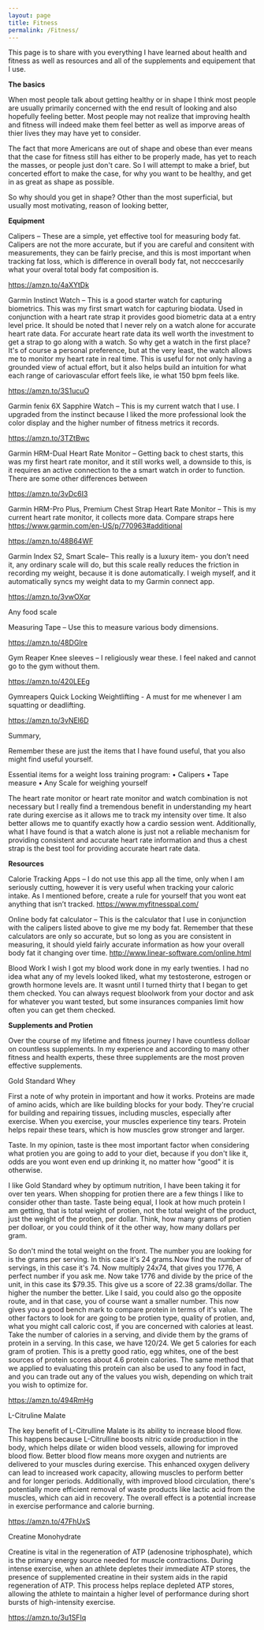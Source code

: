 ```yaml
---
layout: page
title: Fitness
permalink: /Fitness/
---
```


This page is to share with you everything I have learned about health and fitness as well as resources and all of the supplements and equipement that I use. 

**The basics**

When most people talk about getting healthy or in shape I think most people are usually primarily concerned with the end result of looking and also hopefully feeling better. Most people may not realize that improving health and fitness will indeed make them feel better as well as imporve areas of thier lives they may have yet to consider.

The fact that more Americans are out of shape and obese than ever means that the case for fitness still has either to be properly made, has yet to reach the masses, or people just don't care. So I will attempt to make a brief, but concerted effort to make the case, for why you want to be healthy, and get in as great as shape as possible.

So why should you get in shape? Other than the most superficial, but usually most motivating, reason of looking better, 







**Equipment**

Calipers – These are a simple, yet effective tool for measuring body fat. Calipers are not the more accurate, but if you are careful and consitent with measurements, they can be fairly precise, and this is most important when tracking fat loss, which is difference in overall body fat, not necccesarily what your overal total body fat composition is. 
 
https://amzn.to/4aXYtDk

Garmin Instinct Watch – This is a good starter watch for capturing biometrics. This was my first smart watch for capturing biodata. Used in conjunction with a heart rate strap it provides good biometric data at a entry level price. It should be noted that I never rely on a watch alone for accurate heart rate data. For accurate heart rate data its well worth the investment to get a strap to go along with a watch. So why get a watch in the first place? It's of course a personal preference, but at the very least, the watch allows me to monitor my heart rate in real time. This is useful for not only having a grounded view of actual effort, but it also helps build an intuition for what each range of cariovascular effort feels like, ie what 150 bpm feels like. 

 
https://amzn.to/3S1ucuO

Garmin fenix 6X Sapphire  Watch – This is my current watch that I use. I upgraded from the instinct because I liked the more professional look the color display and the higher number of fitness metrics it records. 

 

https://amzn.to/3TZtBwc

Garmin HRM-Dual Heart Rate Monitor – Getting back to chest starts, this was my first heart rate monitor, and it still works well, a downside to this, is it requires an active connection to the a smart watch in order to function. There are some other differences between 
 
https://amzn.to/3vDc6I3


Garmin HRM-Pro Plus, Premium Chest Strap Heart Rate Monitor – This is my current heart rate monitor, it collects more data. Compare straps here https://www.garmin.com/en-US/p/770963#additional
 
https://amzn.to/48B64WF

Garmin Index S2, Smart Scale– This really is a luxury item- you don’t need it, any ordinary scale will do, but this scale really reduces the friction in recording my weight, because it is done automatically. I weigh myself, and it automatically syncs my weight data to my Garmin connect app. 
 
https://amzn.to/3vwOXqr

Any food scale

Measuring Tape – Use this to measure various body dimensions. 
 
https://amzn.to/48DGIre

Gym Reaper Knee sleeves – I religiously wear these. I feel naked and cannot go to the gym without them.
 
https://amzn.to/420LEEg

Gymreapers Quick Locking Weightlifting -  A must for me whenever I am squatting or deadlifting. 


https://amzn.to/3vNEl6D


Summary,

Remember these are just the items that I have found useful, that you also might find useful yourself. 

Essential items for a weight loss training program:
•	Calipers
•	Tape measure
•	Any Scale for weighing yourself

The heart rate monitor or heart rate monitor and watch combination is not necessary but I really find a tremendous benefit in understanding my heart rate during exercise as it allows me to track my intensity over time. It also better allows me to quantify exactly how a cardio session went. Additionally, what I have found is that a watch alone is just not a reliable mechanism for providing consistent and accurate heart rate information and thus a chest strap is the best tool for providing accurate heart rate data. 


**Resources**

Calorie Tracking Apps – I do not use this app all the time, only when I am seriously cutting, however it is very useful when tracking your caloric intake. As I mentioned before, create a rule for yourself that you wont eat anything that isn’t tracked. 
https://www.myfitnesspal.com/

Online body fat calculator – This is the calculator that I use in conjunction with the calipers listed above to give me my body fat. Remember that these calculators are only so accurate, but so long as you are consistent in measuring, it should yield fairly accurate information as how your overall body fat it changing over time. 
http://www.linear-software.com/online.html

Blood Work
I wish I got my blood work done in my early twenties. I had no idea what any of my levels looked liked, what my testosterone, estrogen or growth hormone levels are. It wasnt until I turned thirty that I began to get them checked. You can always request bloolwork from your doctor and ask for whatever you want tested, but some insurances companies limit how often you can get them checked. 

**Supplements and Protien**

Over the course of my lifetime and fitness journey I have countless dolloar on countless supplements. In my experience and according to many other fitness and health experts, these three supplements are the most proven effective supplements. 

Gold Standard Whey

First a note of why protein in important and how it works. Proteins are made of amino acids, which are like building blocks for your body. They're crucial for building and repairing tissues, including muscles, especially after exercise. When you exercise, your muscles experience tiny tears. Protein helps repair these tears, which is how muscles grow stronger and larger.

Taste. In my opinion, taste is thee most important factor when considering what protien you are going to add to your diet, because if you don't like it, odds are you wont even end up drinking it, no matter how "good" it is otherwise. 

I like Gold Standard whey by optimum nutrition, I have been taking it for over ten years. When shopping for protien there are a few things I like to consider other than taste. Taste being equal, I look at how much protein I am getting, that is total weight of protien, not the total weight of the product, just the weight of the protien, per dollar. Think, how many grams of protien per dolloar, or you could think of it the other way, how many dollars per gram. 

So don't mind the total weight on the front. The number you are looking for is the grams per serving. In this case it's 24 grams.Now find the number of servings, in this case it's 74. Now multiply 24x74, that gives you 1776, A perfect number if you ask me. Now take 1776 and divide by the price of the unit, in this case its $79.35. This give us a score of 22.38 grams/dollar. The higher the number the better. Like I said, you could also go the opposite route, and in that case, you of course want a smaller number. This now gives you a good bench mark to compare protein in terms of it's value. The other factors to look for are going to be protien type, quality of protien, and, what you might call caloric cost, if you are concerned with calories at least. Take the number of calories in a serving, and divide them by the grams of protein in a serving. In this case, we have 120/24. We get 5 calories for each gram of protien. This is a pretty good ratio, egg whites, one of the best sources of protein scores about 4.6 protein calories. The same method that we applied to evaluating this protein can also be used to any food in fact, and you can trade out any of the values you wish, depending on which trait you wish to optimize for. 

https://amzn.to/494RmHg

L-Citruline Malate

The key benefit of L-Citrulline Malate is its ability to increase blood flow. This happens because L-Citrulline boosts nitric oxide production in the body, which helps dilate or widen blood vessels, allowing for improved blood flow. Better blood flow means more oxygen and nutrients are delivered to your muscles during exercise. This enhanced oxygen delivery can lead to increased work capacity, allowing muscles to perform better and for longer periods. Additionally, with improved blood circulation, there's potentially more efficient removal of waste products like lactic acid from the muscles, which can aid in recovery. The overall effect is a potential increase in exercise performance and calorie burning.

https://amzn.to/47FhUxS

Creatine Monohydrate

Creatine is vital in the regeneration of ATP (adenosine triphosphate), which is the primary energy source needed for muscle contractions. During intense exercise, when an athlete depletes their immediate ATP stores, the presence of supplemented creatine in their system aids in the rapid regeneration of ATP. This process helps replace depleted ATP stores, allowing the athlete to maintain a higher level of performance during short bursts of high-intensity exercise.

https://amzn.to/3u1SFIq